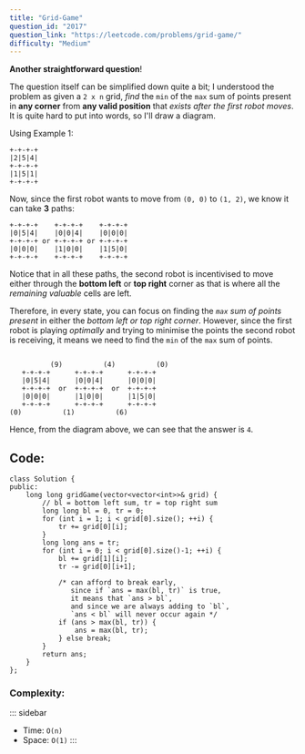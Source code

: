 ```yaml
---
title: "Grid-Game"
question_id: "2017"
question_link: "https://leetcode.com/problems/grid-game/"
difficulty: "Medium"
---
```


**Another straightforward question**! 

The question itself can be simplified down quite a bit;
I understood the problem as given a `2 x n` grid, *find* the `min` of the `max` sum of points present in **any corner** from **any valid position** that *exists after the first robot moves*.
It is quite hard to put into words, so I'll draw a diagram.

Using Example 1:
``` {.md}
+-+-+-+
|2|5|4|
+-+-+-+
|1|5|1|
+-+-+-+
```

Now, since the first robot wants to move from `(0, 0)` to `(1, 2)`, we know it can take **3** paths:

``` {.md}
+-+-+-+    +-+-+-+    +-+-+-+
|0|5|4|    |0|0|4|    |0|0|0|
+-+-+-+ or +-+-+-+ or +-+-+-+
|0|0|0|    |1|0|0|    |1|5|0|
+-+-+-+    +-+-+-+    +-+-+-+
```

Notice that in all these paths, 
the second robot is incentivised to move either through the **bottom left** or **top right** corner as that is where all the *remaining valuable* cells are left.

Therefore, in every state,
you can focus on finding the *`max` sum of points present* in either the *bottom left or top right corner*.
However, since the first robot is playing *optimally* and trying to minimise the points the second robot is receiving,
it means we need to find the `min` of the `max` sum of points.

``` {.md}

          (9)          (4)          (0)
   +-+-+-+      +-+-+-+      +-+-+-+
   |0|5|4|      |0|0|4|      |0|0|0|
   +-+-+-+  or  +-+-+-+  or  +-+-+-+
   |0|0|0|      |1|0|0|      |1|5|0|
   +-+-+-+      +-+-+-+      +-+-+-+
(0)          (1)          (6)

```

Hence, from the diagram above, we can see that the answer is `4`.

## Code<span>:</span>

``` {.cpp}
class Solution {
public:
    long long gridGame(vector<vector<int>>& grid) {
        // bl = bottom left sum, tr = top right sum
        long long bl = 0, tr = 0;
        for (int i = 1; i < grid[0].size(); ++i) {
            tr += grid[0][i];
        }
        long long ans = tr;
        for (int i = 0; i < grid[0].size()-1; ++i) {
            bl += grid[1][i];
            tr -= grid[0][i+1];

            /* can afford to break early, 
               since if `ans = max(bl, tr)` is true,
               it means that `ans > bl`,
               and since we are always adding to `bl`, 
               `ans < bl` will never occur again */
            if (ans > max(bl, tr)) {
                ans = max(bl, tr);
            } else break;
        }
        return ans;
    }
};
```

### Complexity<span>:</span>

::: sidebar
- Time: `O(n)`
- Space: `O(1)`
:::
